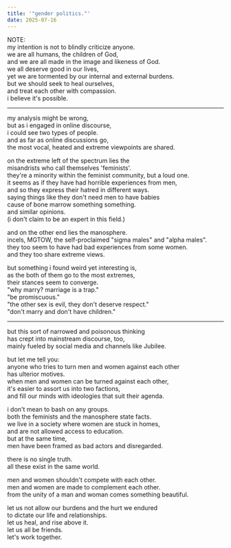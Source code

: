 ```yaml
---
title: '"gender politics."'
date: 2025-07-16
---
```


NOTE:  
my intention is not to blindly criticize anyone.  
we are all humans, the children of God,  
and we are all made in the image and likeness of God.  
we all deserve good in our lives,  
yet we are tormented by our internal and external burdens.  
but we should seek to heal ourselves,  
and treat each other with compassion.  
i believe it's possible.  
  
---  
  
my analysis might be wrong,  
but as i engaged in online discourse,  
i could see two types of people.  
and as far as online discussions go,  
the most vocal, heated and extreme viewpoints are shared.  
  
on the extreme left of the spectrum lies the  
misandrists who call themselves 'feminists'.  
they're a minority within the feminist community, but a loud one.  
it seems as if they have had horrible experiences from men,  
and so they express their hatred in different ways.  
saying things like they don't need men to have babies  
cause of bone marrow something something.  
and similar opinions.  
(i don't claim to be an expert in this field.)  
  
and on the other end lies the manosphere.  
incels, MGTOW, the self-proclaimed "sigma males" and "alpha males".  
they too seem to have had bad experiences from some women.  
and they too share extreme views.  
  
but something i found weird yet interesting is,  
as the both of them go to the most extremes,  
their stances seem to converge.  
"why marry? marriage is a trap."  
"be promiscuous."  
"the other sex is evil, they don't deserve respect."  
"don't marry and don't have children."  
  
---  
  
but this sort of narrowed and poisonous thinking  
has crept into mainstream discourse, too,  
mainly fueled by social media and channels like Jubilee.  
  
but let me tell you:  
anyone who tries to turn men and women against each other  
has ulterior motives.  
when men and women can be turned against each other,  
it's easier to assort us into two factions,  
and fill our minds with ideologies that suit their agenda.  
  
i don't mean to bash on any groups.  
both the feminists and the manosphere state facts.  
we live in a society where women are stuck in homes,  
and are not allowed access to education.  
but at the same time,  
men have been framed as bad actors and disregarded.  
  
there is no single truth.  
all these exist in the same world.  

men and women shouldn't compete with each other.  
men and women are made to complement each other.  
from the unity of a man and woman comes something beautiful.  
  
let us not allow our burdens and the hurt we endured  
to dictate our life and relationships.  
let us heal, and rise above it.  
let us all be friends.  
let's work together.